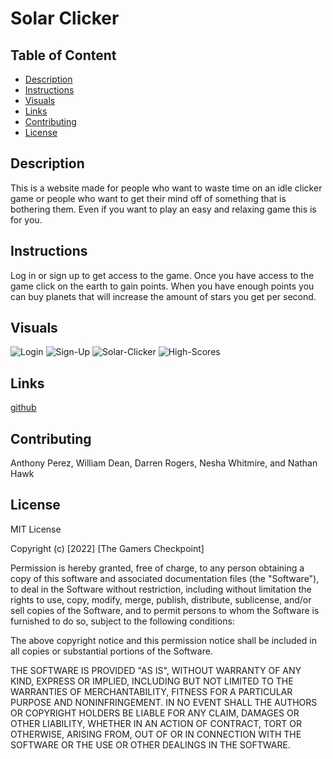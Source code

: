 # Solar Clicker

## Table of Content
* [Description](#description)
* [Instructions](#instructions)
* [Visuals](#visuals)
* [Links](#links)
* [Contributing](#contributing)
* [License](#license)

## Description
This is a website made for people who want to waste time on an idle clicker game or people who want to get their mind off of something that is bothering them. Even if you want to play an easy and relaxing game this is for you.

## Instructions
Log in or sign up to get access to the game. Once you have access to the game click on the earth to gain points. When you have enough points you can buy planets that will increase the amount of stars you get per second. 

## Visuals
![Login](./public/assets/Screen%20Shot%202022-10-04%20at%2010.37.36%20AM.png)
![Sign-Up](./public/assets/Screen%20Shot%202022-10-04%20at%2010.37.53%20AM.png)
![Solar-Clicker](./public/assets/Screen%20Shot%202022-10-04%20at%2010.39.44%20AM.png)
![High-Scores](./public/assets/Screen%20Shot%202022-10-04%20at%2010.39.57%20AM.png)

## Links
[github](https://github.com/SupernalDeity/solar-clicker)
[]()

## Contributing
Anthony Perez, William Dean, Darren Rogers, Nesha Whitmire, and Nathan Hawk

## License 
MIT License

Copyright (c) [2022] [The Gamers Checkpoint]

Permission is hereby granted, free of charge, to any person obtaining a copy of this software and associated documentation files (the "Software"), to deal in the Software without restriction, including without limitation the rights to use, copy, modify, merge, publish, distribute, sublicense, and/or sell copies of the Software, and to permit persons to whom the Software is furnished to do so, subject to the following conditions:

The above copyright notice and this permission notice shall be included in all copies or substantial portions of the Software.

THE SOFTWARE IS PROVIDED "AS IS", WITHOUT WARRANTY OF ANY KIND, EXPRESS OR IMPLIED, INCLUDING BUT NOT LIMITED TO THE WARRANTIES OF MERCHANTABILITY, FITNESS FOR A PARTICULAR PURPOSE AND NONINFRINGEMENT. IN NO EVENT SHALL THE AUTHORS OR COPYRIGHT HOLDERS BE LIABLE FOR ANY CLAIM, DAMAGES OR OTHER LIABILITY, WHETHER IN AN ACTION OF CONTRACT, TORT OR OTHERWISE, ARISING FROM, OUT OF OR IN CONNECTION WITH THE SOFTWARE OR THE USE OR OTHER DEALINGS IN THE SOFTWARE.
